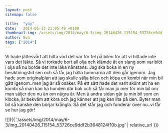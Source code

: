 ```yaml
---
layout: post
sitemap: false

title:  "yay"
date:   2014-05-13 21:05:49 +0100
thumbnail-img: /assets/img/2014/may/6-3/img_20140426_115154_53726ce9ddf2b3648124f10b.jpg
author: Eva
tags: ["2014"]
---
```


Vi hade jättesvårt att hitta vad det var för fel på bilen för att vi hittade inte vars det läkte. Så vi torkade bort all olja och klämde åt en slang som var blöt i olja så nu borde det inte läka nånstans. Jag ska boka in en ny besiktningstid sen och så får jag hålla tummarna att den går igenom. Jag hade som originalplan att jag skulle sälja bilen och köpa en kombi när min bil gått igenom..men jag är så osäker. På ett sätt hade det varit skönt att ha en kombi så man kan ha hunden där bak och så får man ju mer för min bil om man säljer den nu än om några år. Men å andra sidan går ju min bil som en klocka, är bekväm att köra och jag känner att jag kan lita på den. Byter man bil så kanske den börjar krångla. Så det står jag och funderar över nu..vi får se hur jag gör!

![]({{ '/assets/img/2014/may/6-3/img_20140426_115154_53726ce9ddf2b3648124f10b.jpg'  | relative_url }})

